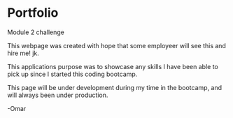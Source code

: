 # Portfolio
Module 2 challenge

This webpage was created with hope that some employeer will see this and hire me! jk.

This applications purpose was to showcase any skills I have been able to pick up since I started this coding bootcamp.

This page will be under development during my time in the bootcamp, and will always been under production.

-Omar